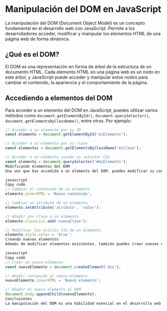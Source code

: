 # Manipulación del DOM en JavaScript

La manipulación del DOM (Document Object Model) es un concepto fundamental en el desarrollo web con JavaScript. Permite a los desarrolladores acceder, modificar y manipular los elementos HTML de una página web de forma dinámica.

## ¿Qué es el DOM?

El DOM es una representación en forma de árbol de la estructura de un documento HTML. Cada elemento HTML en una página web es un nodo en este árbol, y JavaScript puede acceder y manipular estos nodos para cambiar el contenido, la apariencia y el comportamiento de la página.

## Accediendo a elementos del DOM

Para acceder a un elemento del DOM en JavaScript, puedes utilizar varios métodos como `document.getElementById()`, `document.querySelector()`, `document.getElementsByClassName()`, entre otros. Por ejemplo:

```javascript
// Acceder a un elemento por su ID
const elemento = document.getElementById('miElemento');

// Acceder a un elemento por su clase
const elementos = document.getElementsByClassName('miClase');

// Acceder a un elemento usando un selector CSS
const elemento = document.querySelector('#miElemento');
Modificando elementos del DOM
Una vez que has accedido a un elemento del DOM, puedes modificar su contenido, atributos, estilos y más. Por ejemplo:

javascript
Copy code
// Cambiar el contenido de un elemento
elemento.innerHTML = 'Nuevo contenido';

// Cambiar un atributo de un elemento
elemento.setAttribute('atributo', 'valor');

// Añadir una clase a un elemento
elemento.classList.add('nuevaClase');

// Modificar los estilos CSS de un elemento
elemento.style.color = 'blue';
Creando nuevos elementos
Además de modificar elementos existentes, también puedes crear nuevos elementos y añadirlos al DOM. Por ejemplo:

javascript
Copy code
// Crear un nuevo elemento
const nuevoElemento = document.createElement('div');

// Añadir contenido al nuevo elemento
nuevoElemento.innerHTML = 'Nuevo elemento';

// Añadir el nuevo elemento al DOM
document.body.appendChild(nuevoElemento);
Conclusiones
La manipulación del DOM es una habilidad esencial en el desarrollo web con JavaScript. Con las técnicas adecuadas, puedes crear páginas web interactivas y dinámicas. Este README proporciona solo una introducción básica a la manipulación del DOM en JavaScript; se recomienda explorar más recursos y prácticas avanzadas para dominar completamente este concepto.
